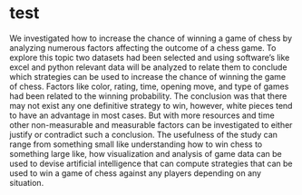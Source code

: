 # test
We investigated how to increase the chance of winning a game of chess by analyzing numerous factors affecting the outcome of a chess game. To explore this topic two datasets had been selected and using software’s like excel and python relevant data will be analyzed to relate them to conclude which strategies can be used to increase the chance of winning the game of chess. Factors like color, rating, time, opening move, and type of games had been related to the winning probability. The conclusion was that there may not exist any one definitive strategy to win, however, white pieces tend to have an advantage in most cases. But with more resources and time other non-measurable and measurable factors can be investigated to either justify or contradict such a conclusion. The usefulness of the study can range from something small like understanding how to win chess to something large like, how visualization and analysis of game data can be used to devise artificial intelligence that can compute strategies that can be used to win a game of chess against any players depending on any situation.
